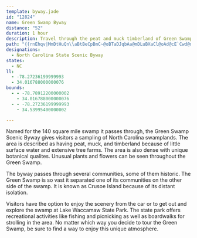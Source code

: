 ```yaml
---
template: byway.jade
id: "12824"
name: Green Swamp Byway
distance: "52"
duration: 1 hour
description: Travel through the peat and muck timberland of Green Swamp on this byway.
path: "{{rnEhqv|MmDtHuQn\\aBtBeCpBmC~@oBTaDJqbAa@mDLuBXaCl@oAd@cE`Cwd@n]sl@fc@mCvA}CnAcDdAaIfAwDJiHGgHcAoOiCwIs@sCFkJr@sDv@wDnAgIfE_BjA}DzDaH~IoAlAqCpB}DxBsE`BiNfCiVdE}El@wFLeKeAw]qGqFe@cDJ_GbAgWdIcElBmBdBoBzCoM~ZsTpl@cBfEmA~BcCtDoAjAuAfAqDlBuBd@aIj@c_@^ac@z@wDPsfApByENwEpAwBxAiB`Bc]pa@aGlHgDtEmEfIiFrLqKpUsB`F}CjD}B`BsCxAkiBzv@aXzKgHhCqCj@mH~@sQxAw]rDsR`BuCp@gA^{@`@aCdBik@hx@eEfGiAlBq@pBg@lBUfBOtDHjKCbFIhCw@bHg@vC}IfYaXny@cAvB{BnCyAjAgDrAoAT}BNm{@e@mh@K{Y[s}Aw@_hDyBqAEaBYsCeAeCgBuLgKoA{@cDeBkFgBcGw@{uA{A{E?q`@_@qFZiDr@yAb@gDtA_NrG_EjCwBfByQdVa^jf@yBlCcEjDwUnMoC~BqDrEu@bAaB|Da@`B_Hre@eAfEu@vB}ArDwChEozAltB_C~C}ClC}CrBsk@nUkG`BsDr@wRjBog@hEeRrAc@Piy@lJoIfBsFfBwy@v_@wi@hWQ?yBpAuZbN_TzIe`Bzn@_DxAsArAmCdDiAbDw_@lwAaDlNiApDg[juAUb@uWvbAwKvb@_Vp|@{eClmJ}CjOaLtw@_ZtzBcLdy@kK`Tge@~y@_C~E}CrHyQzm@gEjMgN|\\wAjEoM`f@c^rtAgAnDeAlCoAjBuHlIiCnE_A`CcCrIiB~HiRbs@uMxg@c@lB_ChN}FtWcQht@_A`C}AfCq[|_@iCfFqD`LuAnC}A|BoQjT}ExGiCfG_S`q@w@rF?tEv@fPIf^MdFUlD_AtFoAlFuNdf@qCtIgAxEMzAeAfDgIrXuHlXI\\Sn@Oh@uBdIsBbIIXOh@cBrGqBzHiA~E}AbH_EbP_ApEkAnA"
designations: 
  - North Carolina State Scenic Byway
states: 
  - NC
ll: 
  - -78.27236199999993
  - 34.016788000000076
bounds: 
  - - -78.78912200000002
    - 34.016788000000076
  - - -78.27236199999993
    - 34.53995400000002

---
```


Named for the 140 square mile swamp it passes through, the Green Swamp Scenic Byway gives visitors a sampling of North Carolina swamplands. The area is described as having peat, muck, and timberland because of little surface water and extensive tree farms. The area is also dense with unique botanical qualites. Unusual plants and flowers can be seen throughout the Green Swamp.

The byway passes through several communities, some of them
historic. The Green Swamp is so vast it separated one of its
communities on the other side of the swamp. It is known as Crusoe Island because of its distant isolation.

Visitors have the option to enjoy the scenery from the car or to get out and explore the swamp at Lake Waccamaw State Park. The state park offers recreational activities like fishing and
picnicking as well as boardwalks for strolling in the area. No
matter which way you decide to tour the Green Swamp, be sure to find a way to enjoy this unique atmosphere.
